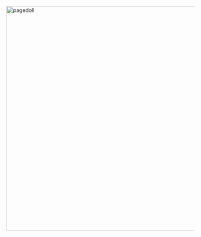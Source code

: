 <div class="fixed-bottom pb-2" style="right:inherit;bottom:1%;">
<img src="https://i.pinimg.com/736x/94/41/4d/94414d2825da98bfdc833348eb24b8b1.jpg" class="fa-bounce tooltipster hidden-sm-down" alt="pagedoll"
style="width:600px;">
</div>
